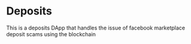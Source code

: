 # Deposits

This is a deposits DApp that handles the issue of facebook marketplace deposit scams using the blockchain
